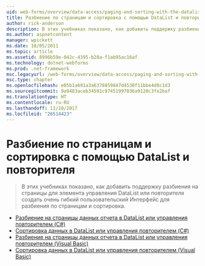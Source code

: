 ```yaml
---
uid: web-forms/overview/data-access/paging-and-sorting-with-the-datalist-and-repeater/index
title: Разбиение по страницам и сортировка с помощью DataList и повторителя | Документы Microsoft
author: rick-anderson
description: В этих учебниках показано, как добавить поддержку разбиения на страницы для элемента управления DataList или повторителя создать очень гибкий пользовательский Интерфейс для разбиения по страницам и сортировка.
ms.author: aspnetcontent
manager: wpickett
ms.date: 10/05/2011
ms.topic: article
ms.assetid: 8996b59e-042c-4395-b28a-f1ab95ac16af
ms.technology: dotnet-webforms
ms.prod: .net-framework
msc.legacyurl: /web-forms/overview/data-access/paging-and-sorting-with-the-datalist-and-repeater
msc.type: chapter
ms.openlocfilehash: e05b1a691a3a6378859847d4530f11bbe4d8c1d3
ms.sourcegitcommit: 9a9483aceb34591c97451997036a9120c3fe2baf
ms.translationtype: HT
ms.contentlocale: ru-RU
ms.lasthandoff: 11/10/2017
ms.locfileid: "26514423"
---
```

<a name="paging-and-sorting-with-the-datalist-and-repeater"></a>Разбиение по страницам и сортировка с помощью DataList и повторителя
====================
> В этих учебниках показано, как добавить поддержку разбиения на страницы для элемента управления DataList или повторителя создать очень гибкий пользовательский Интерфейс для разбиения по страницам и сортировка.


- [Разбиение на страницы данных отчета в DataList или управления повторителем (C#)](paging-report-data-in-a-datalist-or-repeater-control-cs.md)
- [Сортировка данных в DataList или управления повторителем (C#)](sorting-data-in-a-datalist-or-repeater-control-cs.md)
- [Разбиение на страницы данных отчета в DataList или управления повторителем (Visual Basic)](paging-report-data-in-a-datalist-or-repeater-control-vb.md)
- [Сортировка данных в DataList или управления повторителем (Visual Basic)](sorting-data-in-a-datalist-or-repeater-control-vb.md)
